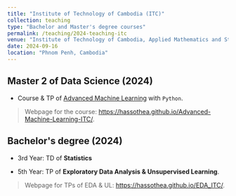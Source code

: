 ```yaml
---
title: "Institute of Technology of Cambodia (ITC)"
collection: teaching
type: "Bachelor and Master's degree courses"
permalink: /teaching/2024-teaching-itc
venue: "Institute of Technology of Cambodia, Applied Mathematics and Statistics"
date: 2024-09-16
location: "Phnom Penh, Cambodia"
---
```


## Master 2 of Data Science (2024)

- Course & TP of [Advanced Machine Learning](https://sites.google.com/view/graduate-school-of-itc/programs/master-programs/data-science) with `Python`.
> Webpage for the course: <a href="https://hassothea.github.io/Advanced-Machine-Learning-ITC/" target="_blank">https://hassothea.github.io/Advanced-Machine-Learning-ITC/</a>.

## Bachelor's degree (2024)

- 3rd Year: TD of **Statistics**

- 5th Year: TP of **Exploratory Data Analysis & Unsupervised Learning**.
> Webpage for TPs of EDA & UL: <a href="https://hassothea.github.io/EDA_ITC/" target="_blank">https://hassothea.github.io/EDA_ITC/</a>.
